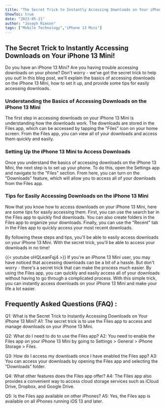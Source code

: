 ```yaml
---
title: "The Secret Trick to Instantly Accessing Downloads on Your iPhone 13 Mini!"
ShowToc: true 
date: "2023-05-21"
author: "Joseph Rimson" 
tags: ["Mobile Technology","iPhone 13 Mini"]
---
```

## The Secret Trick to Instantly Accessing Downloads on Your iPhone 13 Mini! 

Do you have an iPhone 13 Mini? Are you having trouble accessing downloads on your phone? Don't worry - we've got the secret trick to help you out! In this blog post, we'll explain the basics of accessing downloads on the iPhone 13 Mini, how to set it up, and provide some tips for easily accessing downloads. 

### Understanding the Basics of Accessing Downloads on the iPhone 13 Mini

The first step in accessing downloads on your iPhone 13 Mini is understanding how the downloads work. The downloads are stored in the Files app, which can be accessed by tapping the "Files" icon on your home screen. From the Files app, you can view all of your downloads and access them quickly and easily. 

### Setting Up the iPhone 13 Mini to Access Downloads

Once you understand the basics of accessing downloads on the iPhone 13 Mini, the next step is to set up your phone. To do this, open the Settings app and navigate to the "Files" section. From here, you can turn on the "Downloads" feature, which will allow you to access all of your downloads from the Files app. 

### Tips for Easily Accessing Downloads on the iPhone 13 Mini

Now that you know how to access downloads on your iPhone 13 Mini, here are some tips for easily accessing them. First, you can use the search bar in the Files app to quickly find downloads. You can also create folders in the Files app to organize your downloads. Finally, you can use the "Recent" tab in the Files app to quickly access your most recent downloads. 

By following these steps and tips, you'll be able to easily access downloads on your iPhone 13 Mini. With the secret trick, you'll be able to access your downloads in no time!

{{< youtube oHQLeanFqj4 >}} 
If you're an iPhone 13 Mini user, you may have noticed that accessing downloads can be a bit of a hassle. But don't worry - there's a secret trick that can make the process much easier. By using the Files app, you can quickly and easily access all of your downloads without having to go through a complicated process. With this simple trick, you can instantly access downloads on your iPhone 13 Mini and make your life a lot easier.

## Frequently Asked Questions (FAQ) :
Q1: What is the Secret Trick to Instantly Accessing Downloads on Your iPhone 13 Mini?
A1: The secret trick is to use the Files app to access and manage downloads on your iPhone 13 Mini.

Q2: What do I need to do to use the Files app?
A2: You need to enable the Files app on your iPhone 13 Mini by going to Settings > General > iPhone Storage > Files.

Q3: How do I access my downloads once I have enabled the Files app?
A3: You can access your downloads by opening the Files app and selecting the “Downloads” folder.

Q4: What other features does the Files app offer?
A4: The Files app also provides a convenient way to access cloud storage services such as iCloud Drive, Dropbox, and Google Drive.

Q5: Is the Files app available on other iPhones?
A5: Yes, the Files app is available on all iPhones running iOS 13 and later.


